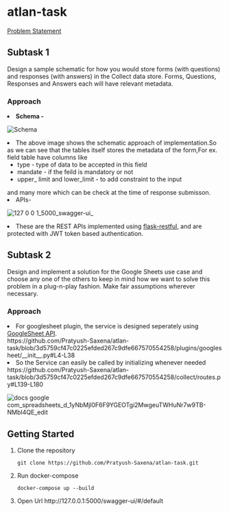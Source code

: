 # atlan-task

[Problem Statement](https://docs.google.com/document/d/15hensnwWfZzxKkt6ybdFd6rM9WuzoylO-yYG-kH--KU/edit)

## Subtask 1
<p> Design a sample schematic for how you would store forms (with questions) and responses (with answers) in the Collect data store. Forms, Questions, Responses and Answers each will have relevant metadata.</p>

### Approach
<li> <b> Schema - </b> </li>

![Schema](https://user-images.githubusercontent.com/52444607/184525639-a303f5f1-9015-473a-a192-50285e473d56.png)

<li>
The above image shows the schematic approach of implementation.So as we can see that the tables itself stores the metadata of the form,For ex. field table have columns like 
 <ul>
 <li> type - type of data to be accepted in this field </li>
  <li> mandate - if the feild is mandatory or not</li>
  <li> upper_ limit and lower_limit - to add constraint to the input</li>
 </ul>
 and many more which can be check at the time of response submisson.
</li>

<li> APIs-
</li>

![127 0 0 1_5000_swagger-ui_](https://user-images.githubusercontent.com/52444607/184526244-d39f054e-11e2-4d23-a19c-da7214372b74.png)

<li>
These are the REST APIs implemented using <a href="https://flask-restful.readthedocs.io/en/latest/">flask-restful</a>, and are protected with JWT token based authentication.
</li>


## Subtask 2

<p>Design and implement a solution for the Google Sheets use case and choose any one of the others to keep in mind how we want to solve this problem in a plug-n-play fashion. Make fair assumptions wherever necessary.</p>

### Approach

<li>For googlesheet plugin, the service is designed seperately using <a href="https://developers.google.com/sheets/api/reference/rest" >GoogleSheet API</a>. </li>
https://github.com/Pratyush-Saxena/atlan-task/blob/3d5759cf47c0225efded267c9dfe667570554258/plugins/googlesheet/__init__.py#L4-L38

<li>So the Service can easily be called by initializing whenever needed</li>
https://github.com/Pratyush-Saxena/atlan-task/blob/3d5759cf47c0225efded267c9dfe667570554258/collect/routes.py#L139-L180

![docs google com_spreadsheets_d_1yNbMjl0F6F9YGEOTgi2MwgeuTWHuNr7w9TB-NMbI4QE_edit](https://user-images.githubusercontent.com/52444607/184526848-d119ad68-0b8e-4e60-9f8b-56a3197b4328.png)

## Getting Started
<ol>
<li>Clone the repository</li>

``` 
git clone https://github.com/Pratyush-Saxena/atlan-task.git
```
<li>Run docker-compose</li>

```
docker-compose up --build
```
<li> Open Url <ahref="" >http://127.0.0.1:5000/swagger-ui/#/default</a> </li>
